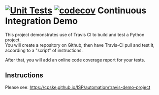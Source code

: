 [![Unit Tests](https://github.com/reviseUC73/demo-pyci/actions/workflows/python-app.yml/badge.svg)](https://github.com/reviseUC73/demo-pyci/actions/workflows/python-app.yml)
[![codecov](https://codecov.io/gh/bhokin/demo-pyci/branch/main/graph/badge.svg?token=C1JRNC4XM9)](https://codecov.io/gh/bhokin/demo-pyci)
Continuous Integration Demo
============================

This project demonstrates use of Travis CI to build and test a Python project.  
You will create a repository on Github, then have Travis-CI pull and test it,
according to a "script" of instructions.

After that, you will add an online code coverage report for your tests.

## Instructions

Please see: https://cpske.github.io/ISP/automation/travis-demo-project
